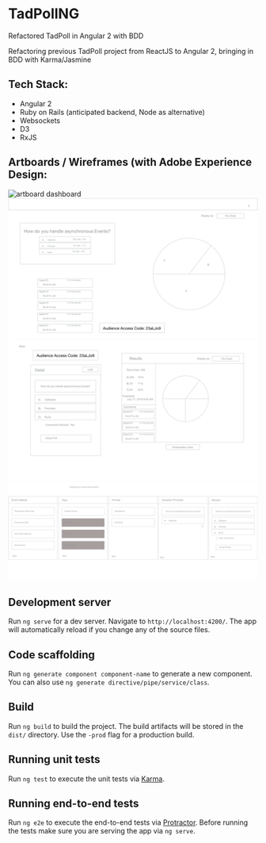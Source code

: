 # TadPollNG
Refactored TadPoll in Angular 2 with BDD

Refactoring previous TadPoll project from ReactJS to Angular 2, bringing in BDD with Karma/Jasmine

## Tech Stack:
* Angular 2
* Ruby on Rails (anticipated backend, Node as alternative)
* Websockets
* D3
* RxJS


## Artboards / Wireframes (with Adobe Experience Design:
![artboard dashboard](/artboards/Web%201920%20%E2%80%93%201.png)
![artboard presentation view](/artboards/Presentation%20View%402x.png)
![artboard poll detail](/artboards/Poll%20Detail%402x.png)
![artboard question Creation](/artboards/Question%20Creation.png)

## Development server
Run `ng serve` for a dev server. Navigate to `http://localhost:4200/`. The app will automatically reload if you change any of the source files.

## Code scaffolding

Run `ng generate component component-name` to generate a new component. You can also use `ng generate directive/pipe/service/class`.

## Build

Run `ng build` to build the project. The build artifacts will be stored in the `dist/` directory. Use the `-prod` flag for a production build.

## Running unit tests

Run `ng test` to execute the unit tests via [Karma](https://karma-runner.github.io).

## Running end-to-end tests

Run `ng e2e` to execute the end-to-end tests via [Protractor](http://www.protractortest.org/).
Before running the tests make sure you are serving the app via `ng serve`.
